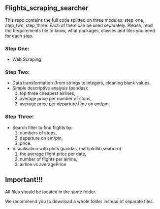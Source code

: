 ## Flights_scraping_searcher

This repo contains the full code splitted on three modules: step_one, step_two, step_three.
Each of them can be used separately.
Please, read the Requirements file to know, what packages, classes and files you need for each step.

### Step One: 
* Web Scraping 

### Step Two: 
* Data transformation (from strings to integers, cleaning blank values.
* Simple descriptive analysis (pandas): 
  1. top three cheapest airlines, 
  1. average price per number of stops, 
  1. average price per departure time on am/pm.

### Step Three:
* Search filter to find flights by:
  1. numbers of stops,
  1. departure on am/pm,
  1. price.
* Visualisation with plots (pandas, mathplotlib,seaborn):
  1. the average flight price per date,
  1. number of flights per airline,
  1. airline vs averagePrice

## Important!!!
All files should be located in the same folder.

We recommend you to download a whole folder instead of separate files.
